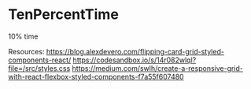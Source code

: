 # TenPercentTime
 10% time

Resources:
    https://blog.alexdevero.com/flipping-card-grid-styled-components-react/
    https://codesandbox.io/s/14r082wlql?file=/src/styles.css
    https://medium.com/swlh/create-a-responsive-grid-with-react-flexbox-styled-components-f7a55f607480